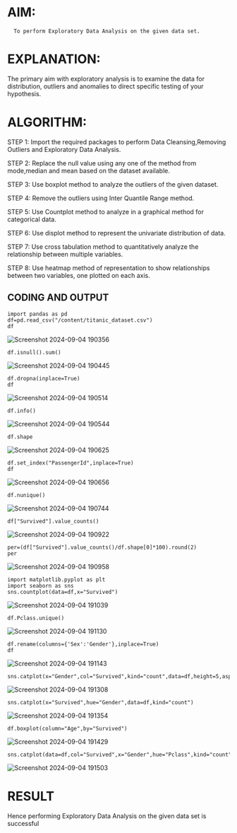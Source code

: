 # AIM:
      To perform Exploratory Data Analysis on the given data set.
      
# EXPLANATION:
  The primary aim with exploratory analysis is to examine the data for distribution, outliers and anomalies to direct specific testing of your hypothesis.
  
# ALGORITHM:
STEP 1: Import the required packages to perform Data Cleansing,Removing Outliers and Exploratory Data Analysis.

STEP 2: Replace the null value using any one of the method from mode,median and mean based on the dataset available.

STEP 3: Use boxplot method to analyze the outliers of the given dataset.

STEP 4: Remove the outliers using Inter Quantile Range method.

STEP 5: Use Countplot method to analyze in a graphical method for categorical data.

STEP 6: Use displot method to represent the univariate distribution of data.

STEP 7: Use cross tabulation method to quantitatively analyze the relationship between multiple variables.

STEP 8: Use heatmap method of representation to show relationships between two variables, one plotted on each axis.

## CODING AND OUTPUT
```
import pandas as pd
df=pd.read_csv("/content/titanic_dataset.csv")
df
```
![Screenshot 2024-09-04 190356](https://github.com/user-attachments/assets/3af2844b-7421-494b-8ea0-276835d01b9c)
```
df.isnull().sum()
```
![Screenshot 2024-09-04 190445](https://github.com/user-attachments/assets/b3f22708-0637-49a1-a348-b279d5bb4b82)
```
df.dropna(inplace=True)
df
```
![Screenshot 2024-09-04 190514](https://github.com/user-attachments/assets/cb8a8784-7e54-4354-92e2-5b2d17bd2ed6)
```
df.info()
```
![Screenshot 2024-09-04 190544](https://github.com/user-attachments/assets/420b5b82-0390-4cc6-9a13-83d6613cb3bf)
```
df.shape
```
![Screenshot 2024-09-04 190625](https://github.com/user-attachments/assets/0c57b7ce-49e7-4dfd-9f2b-3fe0221029e6)
```
df.set_index("PassengerId",inplace=True)
df
```
![Screenshot 2024-09-04 190656](https://github.com/user-attachments/assets/8528e91d-c153-44f0-9882-3dc017a94a71)
```
df.nunique()
```
![Screenshot 2024-09-04 190744](https://github.com/user-attachments/assets/e6996f62-5ed5-4492-b99f-98f3d96b8439)
```
df["Survived"].value_counts()
```
![Screenshot 2024-09-04 190922](https://github.com/user-attachments/assets/3bf33e28-ccee-4c79-96dd-f592b4ada952)
```
per=(df["Survived"].value_counts()/df.shape[0]*100).round(2)
per
```
![Screenshot 2024-09-04 190958](https://github.com/user-attachments/assets/1723e5b9-8ea9-4fff-b72f-324073290251)
```
import matplotlib.pyplot as plt
import seaborn as sns
sns.countplot(data=df,x="Survived")
```
![Screenshot 2024-09-04 191039](https://github.com/user-attachments/assets/b7ab390f-6ece-4b61-99ae-4f960bcf5fba)
```
df.Pclass.unique()
```
![Screenshot 2024-09-04 191130](https://github.com/user-attachments/assets/c62131a6-8dc7-422d-9698-dde90bb772fc)
```
df.rename(columns={'Sex':'Gender'},inplace=True)
df
```
![Screenshot 2024-09-04 191143](https://github.com/user-attachments/assets/3dba5f26-4d03-4390-93e7-ac2fb21d8b23)
```
sns.catplot(x="Gender",col="Survived",kind="count",data=df,height=5,aspect=.7)
```
![Screenshot 2024-09-04 191308](https://github.com/user-attachments/assets/a9f893e5-bcd5-4ae1-a469-570cb216f3b7)
```
sns.catplot(x="Survived",hue="Gender",data=df,kind="count")
```
![Screenshot 2024-09-04 191354](https://github.com/user-attachments/assets/9c29b991-e207-49f9-89fb-cc088ffdf6af)
```
df.boxplot(column="Age",by="Survived")
```
![Screenshot 2024-09-04 191429](https://github.com/user-attachments/assets/9090ff81-c952-46ec-8a9f-c16d563620cd)
```
sns.catplot(data=df,col="Survived",x="Gender",hue="Pclass",kind="count")
```
![Screenshot 2024-09-04 191503](https://github.com/user-attachments/assets/349a6edd-fb3a-4d2d-a888-b64e27cb0877)

# RESULT
Hence performing Exploratory Data Analysis on the given data set is successful

